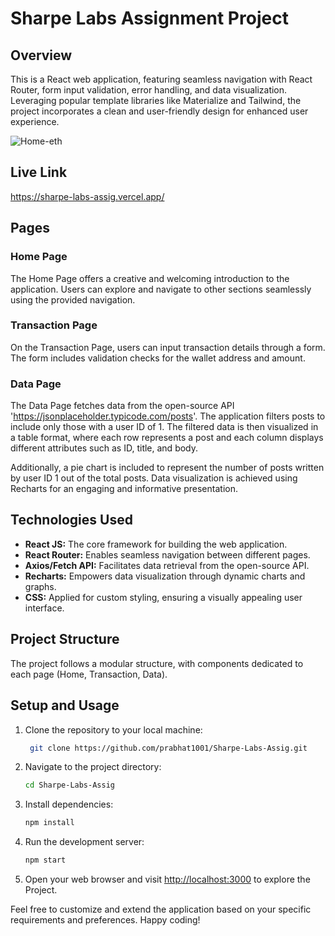 # Sharpe Labs Assignment Project

## Overview

This is a React web application, featuring seamless navigation with React Router, form input validation, error handling, and data visualization. Leveraging popular template libraries like Materialize and Tailwind, the project incorporates a clean and user-friendly design for enhanced user experience.

![Home-eth](https://github.com/prabhat1001/Sharpe-Labs-Assig/assets/71027441/a83ca7f3-ea0b-4c34-ae4c-38b0383a6bc1)

## Live Link

https://sharpe-labs-assig.vercel.app/



## Pages

### Home Page

The Home Page offers a creative and welcoming introduction to the application. Users can explore and navigate to other sections seamlessly using the provided navigation.

### Transaction Page

On the Transaction Page, users can input transaction details through a form. The form includes validation checks for the wallet address and amount.

### Data Page

The Data Page fetches data from the open-source API 'https://jsonplaceholder.typicode.com/posts'. The application filters posts to include only those with a user ID of 1. The filtered data is then visualized in a table format, where each row represents a post and each column displays different attributes such as ID, title, and body.

Additionally, a pie chart is included to represent the number of posts written by user ID 1 out of the total posts. Data visualization is achieved using Recharts for an engaging and informative presentation.

## Technologies Used

- **React JS:** The core framework for building the web application.
- **React Router:** Enables seamless navigation between different pages.
- **Axios/Fetch API:** Facilitates data retrieval from the open-source API.
- **Recharts:** Empowers data visualization through dynamic charts and graphs.
- **CSS:** Applied for custom styling, ensuring a visually appealing user interface.

## Project Structure

The project follows a modular structure, with components dedicated to each page (Home, Transaction, Data). 

## Setup and Usage

1. Clone the repository to your local machine:

   ```bash
    git clone https://github.com/prabhat1001/Sharpe-Labs-Assig.git
   ```

2. Navigate to the project directory:

   ```bash
   cd Sharpe-Labs-Assig
   ```

3. Install dependencies:

   ```bash
   npm install
   ```

4. Run the development server:

   ```bash
   npm start
   ```

5. Open your web browser and visit [http://localhost:3000](http://localhost:3000) to explore the Project.


Feel free to customize and extend the application based on your specific requirements and preferences. Happy coding!
